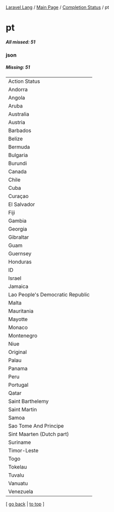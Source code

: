 [Laravel Lang](https://github.com/Laravel-Lang/lang) / [Main Page](../index.md) / [Completion Status](../status.md) / pt

# pt

##### All missed: 51


### json

##### Missing: 51

<table >
<tr><td align="left" >
Action Status
</td>
</tr>
<tr><td align="left" >
Andorra
</td>
</tr>
<tr><td align="left" >
Angola
</td>
</tr>
<tr><td align="left" >
Aruba
</td>
</tr>
<tr><td align="left" >
Australia
</td>
</tr>
<tr><td align="left" >
Austria
</td>
</tr>
<tr><td align="left" >
Barbados
</td>
</tr>
<tr><td align="left" >
Belize
</td>
</tr>
<tr><td align="left" >
Bermuda
</td>
</tr>
<tr><td align="left" >
Bulgaria
</td>
</tr>
<tr><td align="left" >
Burundi
</td>
</tr>
<tr><td align="left" >
Canada
</td>
</tr>
<tr><td align="left" >
Chile
</td>
</tr>
<tr><td align="left" >
Cuba
</td>
</tr>
<tr><td align="left" >
Curaçao
</td>
</tr>
<tr><td align="left" >
El Salvador
</td>
</tr>
<tr><td align="left" >
Fiji
</td>
</tr>
<tr><td align="left" >
Gambia
</td>
</tr>
<tr><td align="left" >
Georgia
</td>
</tr>
<tr><td align="left" >
Gibraltar
</td>
</tr>
<tr><td align="left" >
Guam
</td>
</tr>
<tr><td align="left" >
Guernsey
</td>
</tr>
<tr><td align="left" >
Honduras
</td>
</tr>
<tr><td align="left" >
ID
</td>
</tr>
<tr><td align="left" >
Israel
</td>
</tr>
<tr><td align="left" >
Jamaica
</td>
</tr>
<tr><td align="left" >
Lao People's Democratic Republic
</td>
</tr>
<tr><td align="left" >
Malta
</td>
</tr>
<tr><td align="left" >
Mauritania
</td>
</tr>
<tr><td align="left" >
Mayotte
</td>
</tr>
<tr><td align="left" >
Monaco
</td>
</tr>
<tr><td align="left" >
Montenegro
</td>
</tr>
<tr><td align="left" >
Niue
</td>
</tr>
<tr><td align="left" >
Original
</td>
</tr>
<tr><td align="left" >
Palau
</td>
</tr>
<tr><td align="left" >
Panama
</td>
</tr>
<tr><td align="left" >
Peru
</td>
</tr>
<tr><td align="left" >
Portugal
</td>
</tr>
<tr><td align="left" >
Qatar
</td>
</tr>
<tr><td align="left" >
Saint Barthelemy
</td>
</tr>
<tr><td align="left" >
Saint Martin
</td>
</tr>
<tr><td align="left" >
Samoa
</td>
</tr>
<tr><td align="left" >
Sao Tome And Principe
</td>
</tr>
<tr><td align="left" >
Sint Maarten (Dutch part)
</td>
</tr>
<tr><td align="left" >
Suriname
</td>
</tr>
<tr><td align="left" >
Timor-Leste
</td>
</tr>
<tr><td align="left" >
Togo
</td>
</tr>
<tr><td align="left" >
Tokelau
</td>
</tr>
<tr><td align="left" >
Tuvalu
</td>
</tr>
<tr><td align="left" >
Vanuatu
</td>
</tr>
<tr><td align="left" >
Venezuela
</td>
</tr>

</table>


[ [go back](../status.md) | [to top](#) ]

